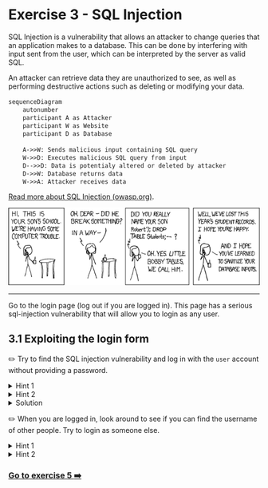 # Exercise 3 - SQL Injection

SQL Injection is a vulnerability that allows an attacker to change queries that an application makes to a database. This can be done by interfering with input sent from the user, which can be interpreted by the server as valid SQL.

An attacker can retrieve data they are unauthorized to see, as well as performing destructive actions such as deleting or modifying your data.

```mermaid
sequenceDiagram
    autonumber
    participant A as Attacker
    participant W as Website
    participant D as Database

    A->>W: Sends malicious input containing SQL query
    W->>D: Executes malicious SQL query from input
    D-->>D: Data is potentialy altered or deleted by attacker
    D->>W: Database returns data
    W->>A: Attacker receives data
```

[Read more about SQL Injection (owasp.org)](https://www.owasp.org/index.php/SQL_Injection).

![Bobby Tables](../images/bobby_tables.png)

---
Go to the login page (log out if you are logged in). This page has a serious sql-injection vulnerability that will allow you to login as any user. 

## 3.1  Exploiting the login form 

:pencil2: Try to find the SQL injection vulnerability and log in with the `user` account without providing a password. 

<details>
  <summary>Hint 1</summary>

  The underlying database is a Sqlite database.
  The code for querying the database for the correct user to login looks like this

  ```js
SELECT id FROM user WHERE username='${username}' AND password='${password}'
  ```

  See anything suspicious?

</details>

<details>
  <summary>Hint 2</summary>

  Find a way to send in user input that discards any WHERE-clause after the username check, so that only `.. WHERE user=<input>` is evaluated. 
</details>

<details>
  <summary>Solution</summary>

  Set the username field to:
  ```
  user';--
  ```

  You should now be able to log in without a password. 

  Why is this happening?
  The resulting SQL statement executed in the code will look like this:

  ```javascript
  SELECT id FROM user WHERE username='user';--' AND password=''
  ```

  The part of the SQL statment after the `--` will be ignored, therefore the password value will be ignored, allowing the login form password to be ignored. The semicolon (`;`) denotes the end of one query and the start of another. The double hyphen (`--`) indicates that the rest of the current line is a comment and should be ignored.
</details>

:pencil2: When you are logged in, look around to see if you can find the username of other people. Try to login as someone else.

<details>
  <summary>Hint 1</summary>
  Look in the comment section. Some usernames are present here.
</details>

<details>
    <summary>Hint 2</summary>
    Look in the voting page source code. Something is commented out.
</details>

### [Go to exercise 5 :arrow_right:](../exercise-5/README.md)
